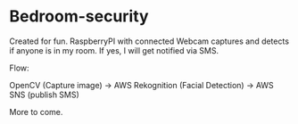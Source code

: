 # Bedroom-security
Created for fun. RaspberryPI with connected Webcam captures and detects if anyone is in  my room. If yes, I will get notified via SMS.

Flow:

OpenCV (Capture image) -> AWS Rekognition (Facial Detection) -> AWS SNS (publish SMS)

More to come.

